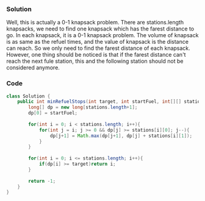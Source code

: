 ### Solution

Well, this is actually a 0-1 knapsack problem. There are stations.length knapsacks, we need to find one knapsack which has the farest distance to go. In each knapsack, it is a 0-1 knapsack problem. The volume of knapsack is as same as the refuel times, and the value of knapsack is the distance can reach. So we only need to find the farest distance of each knapsack. However, one thing should be noticed is that if the farest distance can't reach the next fule station, this  and the following station should not be considered anymore.

### Code

```java
class Solution {
    public int minRefuelStops(int target, int startFuel, int[][] stations) {
        long[] dp = new long[stations.length+1];
        dp[0] = startFuel;
        
        for(int i = 0; i < stations.length; i++){
            for(int j = i; j >= 0 && dp[j] >= stations[i][0]; j--){
                dp[j+1] = Math.max(dp[j+1], dp[j] + stations[i][1]);
            }
        }
        
        for(int i = 0; i <= stations.length; i++){
            if(dp[i] >= target)return i;
        }
        
        return -1;
    }
}
```


